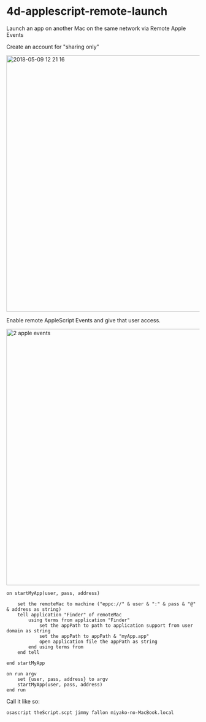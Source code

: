 # 4d-applescript-remote-launch
Launch an app on another Mac on the same network via Remote Apple Events

Create an account for "sharing only"

<img width="668" alt="2018-05-09 12 21 16" src="https://user-images.githubusercontent.com/1725068/39794086-802b2406-5383-11e8-9954-d2183ffc241c.png">

Enable remote AppleScript Events and give that user access.

<img width="668" alt="2 apple events" src="https://user-images.githubusercontent.com/1725068/39793888-5975f468-5382-11e8-83e0-e16476bad61d.png">

```applescript
on startMyApp(user, pass, address)
	
	set the remoteMac to machine ("eppc://" & user & ":" & pass & "@" & address as string)
	tell application "Finder" of remoteMac
		using terms from application "Finder"
			set the appPath to path to application support from user domain as string
			set the appPath to appPath & "myApp.app"
			open application file the appPath as string
		end using terms from
	end tell
	
end startMyApp

on run argv
	set {user, pass, address} to argv
	startMyApp(user, pass, address)
end run
```

Call it like so:

```sh
osascript theScript.scpt jimmy fallon miyako-no-MacBook.local
```
